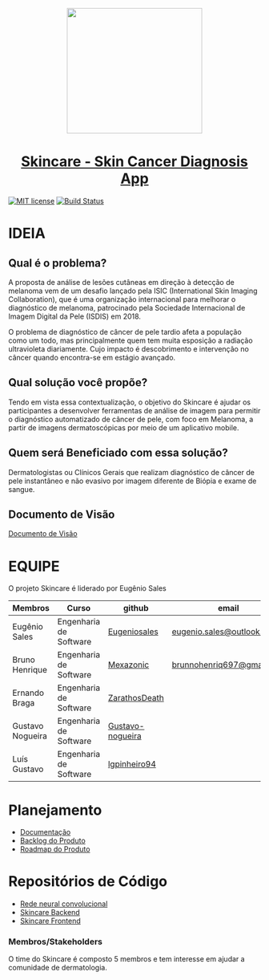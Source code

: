 <p align="center">
  <img width="270" height="250" src="https://github.com/deeplearningunb/Skincare/blob/master/docs/assets/img/skincare-logo.png">
</p>

<h1 align="center">
  <a href="https://deeplearningunb.github.io/Skincare/">
    Skincare - Skin Cancer Diagnosis App
  </a>
</h1>

[![MIT license](http://img.shields.io/badge/license-MIT-brightgreen.svg)](http://opensource.org/licenses/MIT) [![Build Status](https://travis-ci.org/skincare-deep-learning/Skincare-backend.svg?branch=master
)](https://travis-ci.org/skincare-deep-learning/Skincare-backend.svg?branch=master
)

# IDEIA

## Qual é o problema? 

A proposta de análise de lesões cutâneas em direção à detecção de melanoma vem de um desafio lançado pela ISIC (International Skin Imaging Collaboration), que é uma organização internacional para melhorar o diagnóstico de melanoma, patrocinado pela Sociedade Internacional de Imagem Digital da Pele (ISDIS) em 2018.

O problema de	diagnóstico de câncer de pele tardio afeta	a população como um todo, mas principalmente quem tem muita esposição a radiação ultravioleta diariamente. Cujo impacto é	descobrimento e intervenção no câncer quando encontra-se em estágio avançado.


## Qual solução você propõe?

Tendo em vista essa contextualização, o objetivo do Skincare é ajudar os participantes a desenvolver ferramentas de análise de imagem para permitir o diagnóstico automatizado de câncer de pele, com foco em Melanoma, a partir de imagens dermatoscópicas por meio de um aplicativo mobile.

## Quem será Beneficiado com essa solução?

Dermatologistas ou Clínicos Gerais que	realizam diagnóstico de câncer de pele instantâneo e não evasivo por imagem diferente de Biópia e exame de sangue.

## Documento de Visão
[Documento de Visão](https://deeplearningunb.github.io/Skincare/documento-de-visao/)


# EQUIPE

O projeto Skincare é liderado por Eugênio Sales


| Membros        | Curso                  | github        | email                  |
|----------------|------------------------|---------------|------------------------|
| Eugênio Sales | Engenharia de Software | [Eugeniosales](https://github.com/Eugeniosales) | eugenio.sales@outlook.com |
| Bruno Henrique | Engenharia de Software | [Mexazonic](https://github.com/Mexazonic) |brunnohenriq697@gmail.com |
| Ernando Braga | Engenharia de Software | [ZarathosDeath](https://github.com/ZarathosDeath) | |
| Gustavo Nogueira | Engenharia de Software | [Gustavo-nogueira](https://github.com/Gustavo-Nogueira) | |
| Luís Gustavo | Engenharia de Software | [lgpinheiro94](https://github.com/lgpinheiro94) | |

# Planejamento

- [Documentação](https://deeplearningunb.github.io/Skincare/)
- [Backlog do Produto](https://deeplearningunb.github.io/Skincare/backlog/)
- [Roadmap do Produto](https://deeplearningunb.github.io/Skincare/roadmap/)

# Repositórios de Código

- [Rede neural convolucional](https://github.com/skincare-deep-learning/Skincare-cnn)
- [Skincare Backend](https://github.com/skincare-deep-learning/Skincare-backend)
- [Skincare Frontend](https://github.com/skincare-deep-learning/Skincare-frontend)

### Membros/Stakeholders

O time do Skincare é composto 5 membros e tem interesse em ajudar a comunidade de dermatologia.

